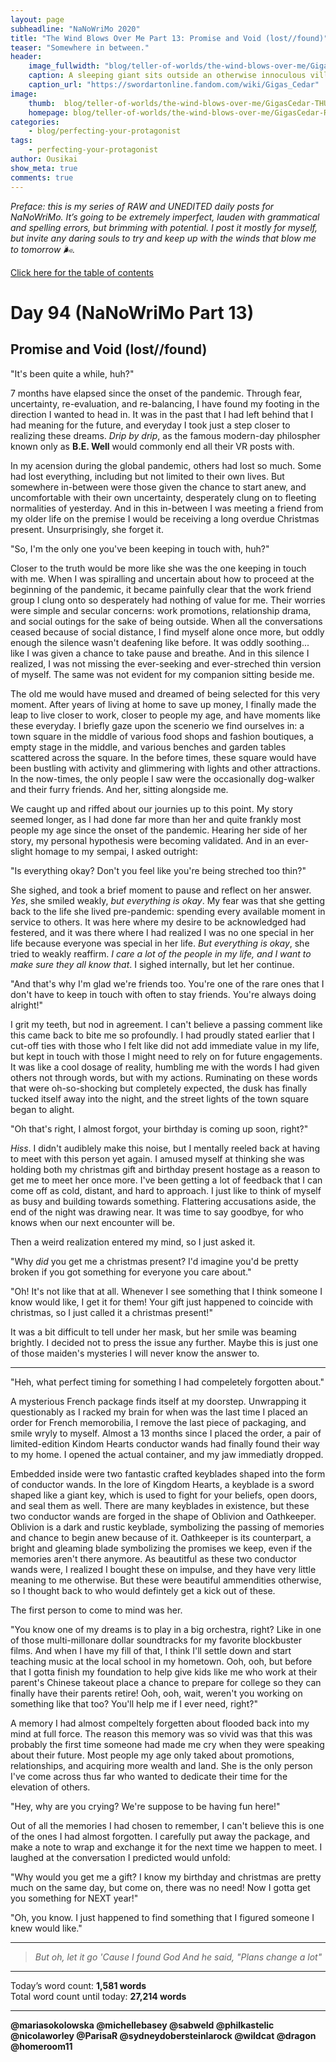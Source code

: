 ```yaml
---
layout: page
subheadline: "NaNoWriMo 2020"
title: "The Wind Blows Over Me Part 13: Promise and Void (lost//found)"
teaser: "Somewhere in between."
header:
    image_fullwidth: "blog/teller-of-worlds/the-wind-blows-over-me/GigasCedar-HEAD.jpg"
    caption: A sleeping giant sits outside an otherwise innoculous village at the outskirts of the virtual realm...
    caption_url: "https://swordartonline.fandom.com/wiki/Gigas_Cedar"
image:
    thumb:  blog/teller-of-worlds/the-wind-blows-over-me/GigasCedar-THUMB.png
    homepage: blog/teller-of-worlds/the-wind-blows-over-me/GigasCedar-RAW.png
categories:
    - blog/perfecting-your-protagonist
tags:
    - perfecting-your-protagonist
author: Ousikai
show_meta: true
comments: true
---
```

*Preface: this is my series of RAW and UNEDITED daily posts for NaNoWriMo. It’s going to be extremely imperfect, lauden with grammatical and spelling errors, but brimming with potential. I post it mostly for myself, but invite any daring souls to try and keep up with the winds that blow me to tomorrow :wind_face:.*

[Click here for the table of contents]({{site.url}}{{site.baseurl}}/blog/perfecting-your-protagonist/the-wind-blows-over-me-table-of-contents) <br/>

# Day 94 (NaNoWriMo Part 13)     
## Promise and Void (lost//found)

"It's been quite a while, huh?"

7 months have elapsed since the onset of the pandemic. Through fear, uncertainty, re-evaluation, and re-balancing, I have found my footing in the direction I wanted to head in. It was in the past that I had left behind that I had meaning for the future, and everyday I took just a step closer to realizing these dreams. *Drip by drip*, as the famous modern-day philospher known only as **B.E. Well** would commonly end all their VR posts with.

In my acension during the global pandemic, others had lost so much. Some had lost everything, including but not limited to their own lives. But somewhere in-between were those given the chance to start anew, and uncomfortable with their own uncertainty, desperately clung on to fleeting normalities of yesterday. And in this in-between I was meeting a friend from my older life on the premise I would be receiving a long overdue Christmas present. Unsurprisingly, she forget it. 

"So, I'm the only one you've been keeping in touch with, huh?"

Closer to the truth would be more like she was the one keeping in touch with me. When I was spiralling and uncertain about how to proceed at the beginning of the pandemic, it became painfully clear that the work friend group I clung onto so desperately had nothing of value for me. Their worries were simple and secular concerns: work promotions, relationship drama, and social outings for the sake of being outside. When all the conversations ceased because of social distance, I find myself alone once more, but oddly enough the silence wasn't deafening like before. It was oddly soothing... like I was given a chance to take pause and breathe. And in this silence I realized, I was not missing the ever-seeking and ever-streched thin version of myself. The same was not evident for my companion sitting beside me.

The old me would have mused and dreamed of being selected for this very moment. After years of living at home to save up money, I finally made the leap to live closer to work, closer to people my age, and have moments like these everyday. I briefly gaze upon the scenerio we find ourselves in: a town square in the middle of various food shops and fashion boutiques, a empty stage in the middle, and various benches and garden tables scattered across the square. In the before times, these square would have been bustling with activity and glimmering with lights and other attractions. In the now-times, the only people I saw were the occasionally dog-walker and their furry friends. And her, sitting alongside me. 

We caught up and riffed about our journies up to this point. My story seemed longer, as I had done far more than her and quite frankly most people my age since the onset of the pandemic. Hearing her side of her story, my personal hypothesis were becoming validated. And in an ever-slight homage to my sempai, I asked outright:

"Is everything okay? Don't you feel like you're being streched too thin?"

She sighed, and took a brief moment to pause and reflect on her answer. *Yes*, she smiled weakly, *but everything is okay*. My fear was that she getting back to the life she lived pre-pandemic: spending every available moment in service to others. It was here where my desire to be acknowledged had festered, and it was there where I had realized I was no one special in her life because everyone was special in her life. *But everything is okay*, she tried to weakly reaffirm. *I care a lot of the people in my life, and I want to make sure they all know that*. I sighed internally, but let her continue. 

"And that's why I'm glad we're friends too. You're one of the rare ones that I don't have to keep in touch with often to stay friends. You're always doing alright!"

I grit my teeth, but nod in agreement. I can't believe a passing comment like this came back to bite me so profoundly. I had proudly stated earlier that I cut-off ties with those who I felt like did not add immediate value in my life, but kept in touch with those I might need to rely on for future engagements. It was like a cool dosage of reality, humbling me with the words I had given others not through words, but with my actions. Ruminating on these words that were oh-so-shocking but completely expected, the dusk has finally tucked itself away into the night, and the street lights of the town square began to alight.

"Oh that's right, I almost forgot, your birthday is coming up soon, right?"

*Hiss*. I didn't audiblely make this noise, but I mentally reeled back at having to meet with this person yet again. I amused myself at thinking she was holding both my christmas gift and birthday present hostage as a reason to get me to meet her once more. I've been getting a lot of feedback that I can come off as cold, distant, and hard to approach. I just like to think of myself as busy and building towards something. Flattering accusations aside, the end of the night was drawing near. It was time to say goodbye, for who knows when our next encounter will be.

Then a weird realization entered my mind, so I just asked it. 

"Why *did* you get me a christmas present? I'd imagine you'd be pretty broken if you got something for everyone you care about."

"Oh! It's not like that at all. Whenever I see something that I think someone I know would like, I get it for them! Your gift just happened to coincide with christmas, so I just called it a christmas present!"

It was a bit difficult to tell under her mask, but her smile was beaming brightly. I decided not to press the issue any further. Maybe this is just one of those maiden's mysteries I will never know the answer to.

---

"Heh, what perfect timing for something I had compeletely forgotten about."

A mysterious French package finds itself at my doorstep. Unwrapping it questionably as I racked my brain for when was the last time I placed an order for French memorobilia, I remove the last piece of packaging, and smile wryly to myself. Almost a 13 months since I placed the order, a pair of limited-edition Kindom Hearts conductor wands had finally found their way to my home. I opened the actual container, and my jaw immediatly dropped.

Embedded inside were two fantastic crafted keyblades shaped into the form of conductor wands. In the lore of Kingdom Hearts, a keyblade is a sword shaped like a giant key, which is used to fight for your beliefs, open doors, and seal them as well. There are many keyblades in existence, but these two conductor wands are forged in the shape of Oblivion and Oathkeeper. Oblivion is a dark and rustic keyblade, symbolizing the passing of memories and chance to begin anew because of it. Oathkeeper is its counterpart, a bright and gleaming blade symbolizing the promises we keep, even if the memories aren't there anymore. As beautitful as these two conductor wands were, I realized I bought these on impulse, and they have very little meaning to me otherwise. But these were beautiful ammendities otherwise, so I thought back to who would defintely get a kick out of these. 

The first person to come to mind was her.

"You know one of my dreams is to play in a big orchestra, right? Like in one of those multi-millonare dollar soundtracks for my favorite blockbuster films. And when I have my fill of that, I think I'll settle down and start teaching music at the local school in my hometown. Ooh, ooh, but before that I gotta finish my foundation to help give kids like me who work at their parent's Chinese takeout place a chance to prepare for college so they can finally have their parents retire! Ooh, ooh, wait, weren't you working on something like that too? You'll help me if I ever need, right?"

A memory I had almost compeltely forgetten about flooded back into my mind at full force. The reason this memory was so vivid was that this was probably the first time someone had made me cry when they were speaking about their future. Most people my age only taked about promotions, relationships, and acquiring more wealth and land. She is the only person I've come across thus far who wanted to dedicate their time for the elevation of others. 

"Hey, why are you crying? We're suppose to be having fun here!"

Out of all the memories I had chosen to remember, I can't believe this is one of the ones I had almost forgotten. I carefully put away the package, and make a note to wrap and exchange it for the next time we happen to meet. I laughed at the conversation I predicted would unfold:

"Why would you get me a gift? I know my birthday and christmas are pretty much on the same day, but come on, there was no need! Now I gotta get you something for NEXT year!"

"Oh, you know. I just happened to find something that I figured someone I knew would like."

---

> *But oh, let it go*
> *'Cause I found God*
> *And he said, "Plans change a lot"*

---

Today’s word count: **1,581 words** <br/>
Total word count until today: **27,214 words** <br/>

-----

**@mariasokolowska @michellebasey @sabweld @philkastelic @nicolaworley @ParisaR @sydneydobersteinlarock @wildcat @dragon @homeroom11**